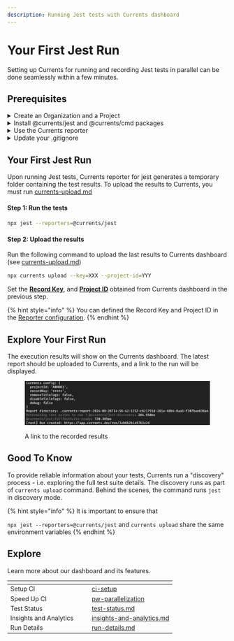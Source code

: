 ```yaml
---
description: Running Jest tests with Currents dashboard
---
```


# Your First Jest Run

Setting up Currents for running and recording Jest tests in parallel can be done seamlessly within a few minutes.

## Prerequisites

<details>

<summary>Create an Organization and a Project</summary>

After signing up for the dashboard service, you will be prompted to create a new organization and a project. You can change their names later.

<img src="../../.gitbook/assets/currents-create-org.gif" alt="Creating an Organization and a Project in Currents dashboard" data-size="original">

After creating a new organization and a project, you'll see on-screen instructions with your newly created **Project ID** and **Record Key.**&#x20;

Select Jest from the framework selection list.

</details>

<details>

<summary>Install @currents/jest and @currents/cmd packages</summary>

```bash
npm install @currents/jest @currents/cmd --save-dev
```

**Note:** `@currents/jest` requires

* **Jest** `v29.5.0+`
* **Node.js** `v18.20.4+`

</details>

<details>

<summary>Use the Currents reporter</summary>

You have two options on how to use our reporter.

**Option 1**: Update Jest configuration file:

{% code title="jest.config.js" %}
```javascript
import type { Config } from "jest";

const config: Config = {
  reporters: ["default", "@currents/jest"], // Add this line to your config
};

export default config;
```
{% endcode %}

**Option 2**: Pass our reporter as an argument when executing Jest.

{% code title="package.json" %}
```json
{
  ...
  "scripts": {
    ...
    "test": "jest --reporters=@currents/jest",
  },
  ...
}
```
{% endcode %}

</details>

<details>

<summary>Update your .gitignore</summary>

Add a line in your .gitignore to avoid pushing temporary generated reports to your repository.

```
.currents
```

</details>

## Your First Jest Run&#x20;

Upon running Jest tests, Currents reporter for jest generates a temporary folder containing the test results. To upload the results to Currents, you must run [currents-upload.md](../../resources/reporters/currents-cmd/currents-upload.md "mention")

#### Step 1: Run the tests

```sh
npx jest --reporters=@currents/jest
```

#### Step 2: Upload the results

Run the following command to upload the last results to Currents dashboard (see [currents-upload.md](../../resources/reporters/currents-cmd/currents-upload.md "mention"))

```sh
npx currents upload --key=XXX --project-id=YYY
```

Set the [**Record Key**](../../guides/record-key.md), and [**Project ID**](../../dashboard/projects/project-settings.md) obtained from Currents dashboard in the previous step.

{% hint style="info" %}
You can defined the Record Key and Project ID in the [Reporter configuration](../../resources/reporters/currents-jest.md#configuration).
{% endhint %}

## Explore Your First Run

The execution results will show on the Currents dashboard. The latest report should be uploaded to Currents, and a link to the run will be displayed.

<figure><img src="../../.gitbook/assets/image (5).png" alt=""><figcaption><p>A link to the recorded results</p></figcaption></figure>

## Good To Know

To provide reliable information about your tests, Currents run a "discovery" process - i.e. exploring the full test suite details. The discovery runs as part of `currents upload` command. Behind the scenes, the command runs `jest` in discovery mode.&#x20;

{% hint style="info" %}
It is important to ensure that

`npx jest --reporters=@currents/jest` and `currents upload`  share the same environment variables
{% endhint %}

## Explore

Learn more about our dashboard and its features.

<table data-view="cards"><thead><tr><th></th><th></th><th></th><th data-hidden data-card-target data-type="content-ref"></th></tr></thead><tbody><tr><td>Setup CI</td><td></td><td></td><td><a href="../ci-setup/">ci-setup</a></td></tr><tr><td>Speed Up CI</td><td></td><td></td><td><a href="../../guides/parallelization-guide/pw-parallelization/">pw-parallelization</a></td></tr><tr><td>Test Status</td><td></td><td></td><td><a href="../../dashboard/tests/test-status.md">test-status.md</a></td></tr><tr><td>Insights and Analytics</td><td></td><td></td><td><a href="../../dashboard/insights-and-analytics.md">insights-and-analytics.md</a></td></tr><tr><td>Run Details</td><td></td><td></td><td><a href="../../dashboard/runs/run-details.md">run-details.md</a></td></tr></tbody></table>
